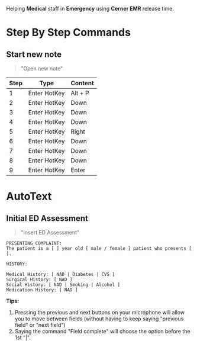 Helping __Medical__ staff in __Emergency__ using __Cerner EMR__ release time.

# Step By Step Commands

## Start new note

> "Open new note"

Step | Type | Content
------------ | ------------- | ------------- 
1 | Enter HotKey | Alt + P
2 | Enter HotKey | Down
3 | Enter HotKey | Down
4 | Enter HotKey | Down
5 | Enter HotKey | Right
6 | Enter HotKey | Down
7 | Enter HotKey | Down
8 | Enter HotKey | Down
9 | Enter HotKey | Enter

# AutoText

## Initial ED Assessment

> "Insert ED Assessment"

```
PRESENTING COMPLAINT:
The patient is a [ ] year old [ male / female ] patient who presents [ ].

HISTORY:

Medical History: [ NAD | Diabetes | CVS ]
Surgical History: [ NAD ]
Social History: [ NAD | Smoking | Alcohol ]
Medication History: [ NAD ]
```

__Tips:__
1. Pressing the previous and next buttons on your microphone will allow you to move between fields (without having to keep saying "previous field" or "next field")
2. Saying the command "Field complete" will choose the  option before the 1st "|". 
